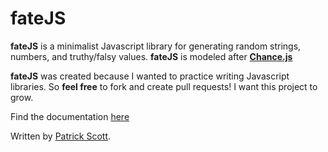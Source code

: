 # fateJS
**fateJS** is a minimalist Javascript library for generating random strings, numbers, and truthy/falsy values. **fateJS** is modeled after [**Chance.js**](https://github.com/chancejs/chancejs)

**fateJS** was created because I wanted to practice writing Javascript libraries. So **feel free** to fork and create pull requests! I want this project to grow.

Find the documentation <a href="https://pkellz.github.io/pk/fatedocs" target="_blank">here</a>

Written by [Patrick Scott](https://pkellz.github.io/pk).
